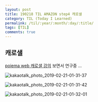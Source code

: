 ```yaml
---
layout: post
title: 190218 TIL AMAZON step4 캐로샐
category: TIL (Today I Learned)
permalink: /til/:year/:month/:day/:title/
tags: [TIL]
comments: true
---
```


## **캐로샐**

[poiema web 캐로샐 강의](https://poiemaweb.com/js-carousel-slider-ui) 보면서 연구중 ... 


![kakaotalk_photo_2019-02-21-01-31-37](https://user-images.githubusercontent.com/40848630/53107610-b1fce780-3578-11e9-97a0-3a20f53bb2e9.jpeg)


![kakaotalk_photo_2019-02-21-01-31-42](https://user-images.githubusercontent.com/40848630/53107607-af9a8d80-3578-11e9-9df8-5a4fd1868986.jpeg)



![kakaotalk_photo_2019-02-21-01-32-01](https://user-images.githubusercontent.com/40848630/53107575-9b569080-3578-11e9-945f-576240e485fd.jpeg)

